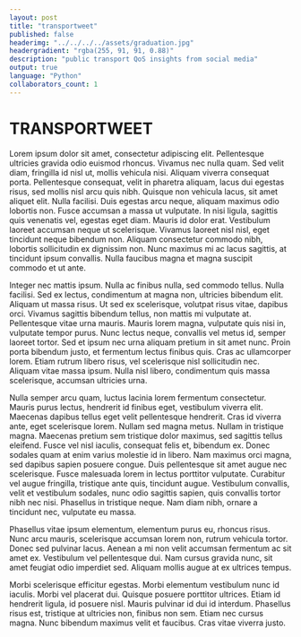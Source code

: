 ```yaml
---
layout: post
title: "transportweet"
published: false
headerimg: "../../../../assets/graduation.jpg"
headergradient: "rgba(255, 91, 91, 0.88)"
description: "public transport QoS insights from social media"
output: true
language: "Python"
collaborators_count: 1
---
```


# TRANSPORTWEET

Lorem ipsum dolor sit amet, consectetur adipiscing elit. Pellentesque ultricies gravida odio euismod rhoncus. Vivamus nec nulla quam. Sed velit diam, fringilla id nisl ut, mollis vehicula nisi. Aliquam viverra consequat porta. Pellentesque consequat, velit in pharetra aliquam, lacus dui egestas risus, sed mollis nisl arcu quis nibh. Quisque non vehicula lacus, sit amet aliquet elit. Nulla facilisi. Duis egestas arcu neque, aliquam maximus odio lobortis non. Fusce accumsan a massa ut vulputate. In nisi ligula, sagittis quis venenatis vel, egestas eget diam. Mauris id dolor erat. Vestibulum laoreet accumsan neque ut scelerisque. Vivamus laoreet nisl nisl, eget tincidunt neque bibendum non. Aliquam consectetur commodo nibh, lobortis sollicitudin ex dignissim non. Nunc maximus mi ac lacus sagittis, at tincidunt ipsum convallis. Nulla faucibus magna et magna suscipit commodo et ut ante.

Integer nec mattis ipsum. Nulla ac finibus nulla, sed commodo tellus. Nulla facilisi. Sed ex lectus, condimentum at magna non, ultricies bibendum elit. Aliquam ut massa risus. Ut sed ex scelerisque, volutpat risus vitae, dapibus orci. Vivamus sagittis bibendum tellus, non mattis mi vulputate at. Pellentesque vitae urna mauris. Mauris lorem magna, vulputate quis nisi in, vulputate tempor purus. Nunc lectus neque, convallis vel metus id, semper laoreet tortor. Sed et ipsum nec urna aliquam pretium in sit amet nunc. Proin porta bibendum justo, et fermentum lectus finibus quis. Cras ac ullamcorper lorem. Etiam rutrum libero risus, vel scelerisque nisl sollicitudin nec. Aliquam vitae massa ipsum. Nulla nisl libero, condimentum quis massa scelerisque, accumsan ultricies urna.

Nulla semper arcu quam, luctus lacinia lorem fermentum consectetur. Mauris purus lectus, hendrerit id finibus eget, vestibulum viverra elit. Maecenas dapibus tellus eget velit pellentesque hendrerit. Cras id viverra ante, eget scelerisque lorem. Nullam sed magna metus. Nullam in tristique magna. Maecenas pretium sem tristique dolor maximus, sed sagittis tellus eleifend. Fusce vel nisl iaculis, consequat felis et, bibendum ex. Donec sodales quam at enim varius molestie id in libero. Nam maximus orci magna, sed dapibus sapien posuere congue. Duis pellentesque sit amet augue nec scelerisque. Fusce malesuada lorem in lectus porttitor vulputate. Curabitur vel augue fringilla, tristique ante quis, tincidunt augue. Vestibulum convallis, velit et vestibulum sodales, nunc odio sagittis sapien, quis convallis tortor nibh nec nisi. Phasellus in tristique neque. Nam diam nibh, ornare a tincidunt nec, vulputate eu massa.

Phasellus vitae ipsum elementum, elementum purus eu, rhoncus risus. Nunc arcu mauris, scelerisque accumsan lorem non, rutrum vehicula tortor. Donec sed pulvinar lacus. Aenean a mi non velit accumsan fermentum ac sit amet ex. Vestibulum vel pellentesque dui. Nam cursus gravida nunc, sit amet feugiat odio imperdiet sed. Aliquam mollis augue at ex ultrices tempus.

Morbi scelerisque efficitur egestas. Morbi elementum vestibulum nunc id iaculis. Morbi vel placerat dui. Quisque posuere porttitor ultrices. Etiam id hendrerit ligula, id posuere nisl. Mauris pulvinar id dui id interdum. Phasellus risus est, tristique at ultricies non, finibus non sem. Etiam nec cursus magna. Nunc bibendum maximus velit et faucibus. Cras vitae viverra justo.